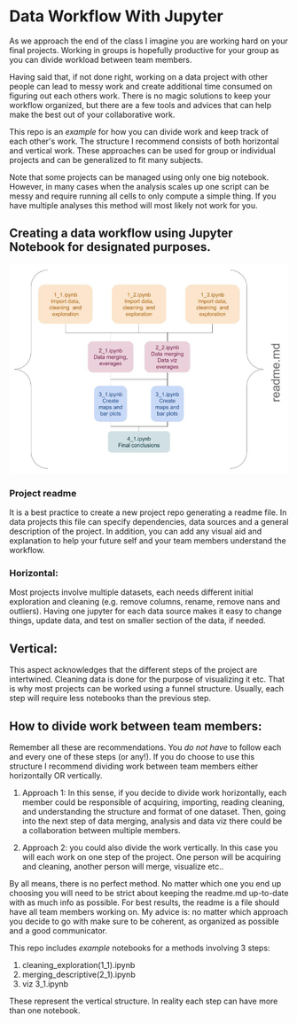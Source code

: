 # Data Workflow With Jupyter

As we approach the end of the class I imagine you are working hard on your final projects. Working in groups is hopefully productive for your group as you can divide workload between team members.


Having said that, if not done right, working on a data project with other people can lead to messy work and create additional time consumed on figuring out each others work. There is no magic solutions to keep your workflow organized, but there are a few tools and advices that can help make the best out of your collaborative work.

This repo is an *example* for how you can divide work and keep track of each other's work. The structure I recommend consists of both horizontal and vertical work. These approaches can be used for group or individual projects and can be generalized to fit many subjects.

Note that some projects can be managed using only one big notebook. However, in many cases when the analysis scales up one script can be messy and require running all cells to only compute a simple thing. If you have multiple analyses this method will most likely not work for you.

## Creating a data workflow using Jupyter Notebook for designated purposes.
![alt text](https://github.com/avigailvantu/c4sue/blob/master/tutorials/class_13/workflow_jupyter.jpg)

### Project readme

It is a best practice to create a new project repo generating a readme file. In data projects this file can specify dependencies, data sources and a general description of the project. In addition, you can add any visual aid and explanation to help your future self and your team members understand the workflow.

### Horizontal:
Most projects involve multiple datasets, each needs different initial exploration and cleaning (e.g. remove columns, rename, remove nans and outliers). Having one jupyter for each data source makes it easy to change things, update data, and test on smaller section of the data, if needed.

## Vertical:
This aspect acknowledges that the different steps of the project are intertwined. Cleaning data is done for the purpose of visualizing it etc. That is why most projects can be worked using a funnel structure. Usually, each step will require less notebooks than the previous step.

## How to divide work between team members:

Remember all these are recommendations. You *do not have* to follow each and every one of these steps (or any!). If you do choose to use this structure I recommend dividing work between team members either horizontally OR vertically.

1. Approach 1: In this sense, if you decide to divide work horizontally, each member could be responsible of acquiring, importing, reading cleaning, and understanding the structure and format of one dataset. Then, going into the next step of data merging, analysis and data viz there could be a collaboration between multiple members.

2. Approach 2: you could also divide the work vertically. In this case you will each work on one step of the project. One person will be acquiring and cleaning, another person will merge, visualize etc..

By all means, there is no perfect method. No matter which one you end up choosing you will need to be strict about keeping the readme.md up-to-date with as much info as possible. For best results, the readme is a file should have all team members working on. My advice is: no matter which approach you decide to go with make sure to be coherent, as organized as possible and a good communicator.

This repo includes *example* notebooks for a methods involving 3 steps:

1. cleaning_exploration(1_1).ipynb
2. merging_descriptive(2_1).ipynb
3. viz 3_1.ipynb

These represent the vertical structure. In reality each step can have more than one notebook.

